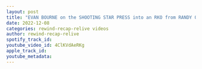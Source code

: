 ```yaml
---
layout: post
title: "EVAN BOURNE on the SHOOTING STAR PRESS into an RKO from RANDY ORTON"
date: 2022-12-08
categories: rewind-recap-relive videos
author: rewind-recap-relive
spotify_track_id: 
youtube_video_id: 4ClKVdAeRKg
apple_track_id: 
youtube_metadata: 
---
```

